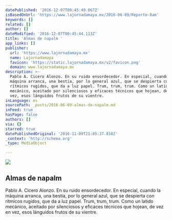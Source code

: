 ```yaml
---
datePublished: '2016-12-07T00:45:49.067Z'
isBasedOnUrl: 'https://www.lajornadamaya.mx/2016-06-09/Reporte-8am'
keywords: []
related: []
author: []
dateModified: '2016-12-07T00:45:44.113Z'
title: 'Almas de napalm '
app_links: []
publisher:
  url: 'https://www.lajornadamaya.mx'
  name: Lajornadamaya
  favicon: 'https://static.lajornadamaya.mx/v2/favicon.png'
  domain: www.lajornadamaya.mx
description: >-
  Pablo A. Cicero Alonzo. En su ruido ensordecedor. En especial, cuando la
  máquina arranca, una bestia, por lo general azul, que se despierta con
  rítmicos rugidos, que da a luz papel. Trum, trum, trum. Como un latido
  mecánico, aceitado por silenciosos y eficaces técnicos que hojean, de vez en
  vez, esos lánguidos frutos de su vientre.
inLanguage: es
sourcePath: _posts/2016-06-09-almas-de-napalm.md
inFeed: true
hasPage: false
authors: []
via: {}
starred: true
datePublishedOriginal: '2016-11-09T21:05:37.810Z'
_context: 'http://schema.org'
_type: MediaObject

---
```

<article style=""><img src="https://s3-us-west-2.amazonaws.com/the-grid-img/p/0edb496b4c66963db0ff7efee39f03011bcf0908.jpg" /><h1>Almas de napalm </h1><p>Pablo A. Cicero Alonzo. En su ruido ensordecedor. En especial, cuando la máquina arranca, una bestia, por lo general azul, que se despierta con rítmicos rugidos, que da a luz papel. Trum, trum, trum. Como un latido mecánico, aceitado por silenciosos y eficaces técnicos que hojean, de vez en vez, esos lánguidos frutos de su vientre.</p></article>